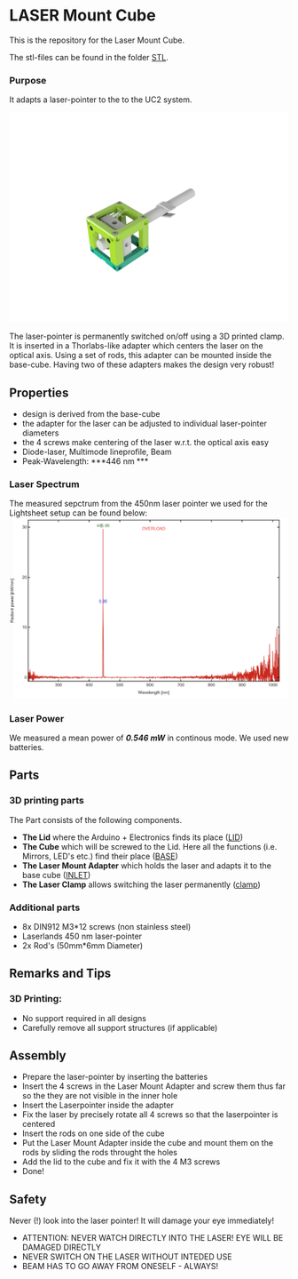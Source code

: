 # LASER Mount Cube
This is the repository for the Laser Mount Cube. 

The stl-files can be found in the folder [STL](./STL).

### Purpose
It adapts a laser-pointer to the to the UC2 system.

![](./IMAGES/Assembly_Cube_Lasermount.png)

The laser-pointer is permanently switched on/off using a 3D printed clamp. It is inserted in a Thorlabs-like adapter which centers the laser on the optical axis. Using a set of rods, this adapter can be mounted inside the base-cube. Having two of these adapters makes the design very robust! 

## Properties
* design is derived from the base-cube
* the adapter for the laser can be adjusted to individual laser-pointer diameters
* the 4 screws make centering of the laser w.r.t. the optical axis easy
* Diode-laser, Multimode lineprofile, Beam
* Peak-Wavelength: ***446 nm ***

	
### Laser Spectrum
The measured sepctrum from the 450nm laser pointer we used for the Lightsheet setup can be found below:
![](./IMAGES/LASER_spectrum.png)

### Laser Power
We measured a mean power of ***0.546 mW*** in continous mode. We used new batteries. 

## Parts

### 3D printing parts 
The Part consists of the following components. 

* **The Lid** where the Arduino + Electronics finds its place ([LID](./STL/Assembly_Cube_Lasermount_10_Lid_el_v0_1.stl))
* **The Cube** which will be screwed to the Lid. Here all the functions (i.e. Mirrors, LED's etc.) find their place ([BASE](./STL/Assembly_Cube_Lasermount_10_Cube_v0_2.stl))
* **The Laser Mount Adapter** which holds the laser and adapts it to the base cube ([INLET](./STL/Assembly_Cube_Lasermount_11_Cube_Adapter_LASER_11.stl))
* **The Laser Clamp** allows switching the laser permanently  ([clamp](./STL/Assembly_Cube_Lasermount_01_Laser_Clamp_OnOffSwitch_15.stl))



### Additional parts 
* 8x DIN912 M3*12 screws (non stainless steel)
* Laserlands 450 nm laser-pointer
* 2x Rod's (50mm*6mm Diameter)

## Remarks and Tips 
### 3D Printing:
* No support required in all designs 
* Carefully remove all support structures (if applicable)

## Assembly
* Prepare the laser-pointer by inserting the batteries
* Insert the 4 screws in the Laser Mount Adapter and screw them thus far so the they are not visible in the inner hole
* Insert the Laserpointer inside the adapter
* Fix the laser by precisely rotate all 4 screws so that the laserpointer is centered
* Insert the rods on one side of the cube
* Put the Laser Mount Adapter inside the cube and mount them on the rods by sliding the rods throught the holes 
* Add the lid to the cube and fix it with the 4 M3 screws
* Done! 

## Safety
Never (!) look into the laser pointer! It will damage your eye immediately!

* ATTENTION: NEVER WATCH DIRECTLY INTO THE LASER! EYE WILL BE DAMAGED DIRECTLY
* NEVER SWITCH ON THE LASER WITHOUT INTEDED USE 
* BEAM HAS TO GO AWAY FROM ONESELF - ALWAYS!
